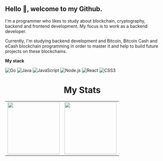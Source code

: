 ## Hello 👋, welcome to my Github.

I'm a programmer who likes to study about blockchain, cryptography, backend and frontend development. My focus is to work as a backend developer.

Currently, I'm studying backend development and Bitcoin, Bitcoin Cash and eCash blockchain programming in order to master it and help to build future projects on these blockchains.


<b>My stack</b>

![Go](https://img.shields.io/badge/Go-333333?style=for-the-badge&logo=go)
![Java](https://img.shields.io/badge/Java-333333?style=for-the-badge&logo=openjdk)
![JavaScript](https://img.shields.io/badge/javascript-333333?style=for-the-badge&logo=javascript)
![Node.js](https://img.shields.io/badge/node.js-333333?style=for-the-badge&logo=node.js)
![React](https://img.shields.io/badge/react-333333?style=for-the-badge&logo=react)
![CSS3](https://img.shields.io/badge/css3-333333?style=for-the-badge&logo=css3)

<h1 align="center">My Stats</h1>

<div align="center">
  <table style="margin: 0 auto;">
    <tr>
      <td>
        <img height="170px" src="https://github-readme-streak-stats.herokuapp.com/?user=EternalBytes&theme=react&hide_border=true"/>
      </td>
      <td>
        <img height="170px" src="https://github-readme-stats.vercel.app/api/top-langs/?username=EternalBytes&layout=compact&theme=react&count_private=true&hide_border=true"/>
      </td>
    </tr>
  </table>
</div>
